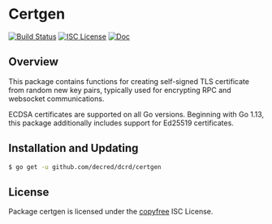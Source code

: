 Certgen
======

[![Build Status](https://github.com/decred/dcrd/workflows/Build%20and%20Test/badge.svg)](https://github.com/decred/dcrd/actions)
[![ISC License](https://img.shields.io/badge/license-ISC-blue.svg)](http://copyfree.org)
[![Doc](https://img.shields.io/badge/doc-reference-blue.svg)](https://pkg.go.dev/github.com/decred/dcrd/certgen)

## Overview

This package contains functions for creating self-signed TLS certificate from
random new key pairs, typically used for encrypting RPC and websocket
communications.

ECDSA certificates are supported on all Go versions.  Beginning with Go 1.13,
this package additionally includes support for Ed25519 certificates.

## Installation and Updating

```bash
$ go get -u github.com/decred/dcrd/certgen
```

## License

Package certgen is licensed under the [copyfree](http://copyfree.org) ISC
License.

